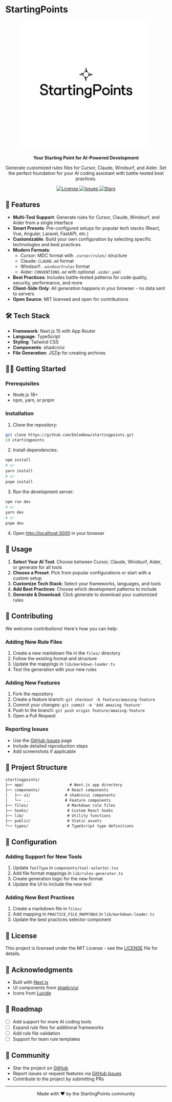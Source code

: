 # StartingPoints

<p align="center">
  <img src="public/startingpoints-logo.png" alt="StartingPoints Logo" width="400">
</p>

<p align="center">
  <strong>Your Starting Point for AI-Powered Development</strong>
</p>

<p align="center">
  Generate customized rules files for Cursor, Claude, Windsurf, and Aider. Set the perfect foundation for your AI coding assistant with battle-tested best practices.
</p>

<p align="center">
  <a href="https://github.com/Emlembow/startingpoints/blob/main/LICENSE">
    <img alt="License" src="https://img.shields.io/github/license/Emlembow/startingpoints">
  </a>
  <a href="https://github.com/Emlembow/startingpoints/issues">
    <img alt="Issues" src="https://img.shields.io/github/issues/Emlembow/startingpoints">
  </a>
  <a href="https://github.com/Emlembow/startingpoints/stargazers">
    <img alt="Stars" src="https://img.shields.io/github/stars/Emlembow/startingpoints">
  </a>
</p>

## 🚀 Features

- **Multi-Tool Support**: Generate rules for Cursor, Claude, Windsurf, and Aider from a single interface
- **Smart Presets**: Pre-configured setups for popular tech stacks (React, Vue, Angular, Laravel, FastAPI, etc.)
- **Customizable**: Build your own configuration by selecting specific technologies and best practices
- **Modern Formats**: 
  - Cursor: MDC format with `.cursor/rules/` structure
  - Claude: `CLAUDE.md` format
  - Windsurf: `.windsurfrules` format
  - Aider: `CONVENTIONS.md` with optional `.aider.yaml`
- **Best Practices**: Includes battle-tested patterns for code quality, security, performance, and more
- **Client-Side Only**: All generation happens in your browser - no data sent to servers
- **Open Source**: MIT licensed and open for contributions

## 🛠️ Tech Stack

- **Framework**: Next.js 15 with App Router
- **Language**: TypeScript
- **Styling**: Tailwind CSS
- **Components**: shadcn/ui
- **File Generation**: JSZip for creating archives

## 🏃‍♂️ Getting Started

### Prerequisites

- Node.js 18+ 
- npm, yarn, or pnpm

### Installation

1. Clone the repository:
```bash
git clone https://github.com/Emlembow/startingpoints.git
cd startingpoints
```

2. Install dependencies:
```bash
npm install
# or
yarn install
# or
pnpm install
```

3. Run the development server:
```bash
npm run dev
# or
yarn dev
# or
pnpm dev
```

4. Open [http://localhost:3000](http://localhost:3000) in your browser

## 📖 Usage

1. **Select Your AI Tool**: Choose between Cursor, Claude, Windsurf, Aider, or generate for all tools
2. **Choose a Preset**: Pick from popular configurations or start with a custom setup
3. **Customize Tech Stack**: Select your frameworks, languages, and tools
4. **Add Best Practices**: Choose which development patterns to include
5. **Generate & Download**: Click generate to download your customized rules

## 🤝 Contributing

We welcome contributions! Here's how you can help:

### Adding New Rule Files

1. Create a new markdown file in the `files/` directory
2. Follow the existing format and structure
3. Update the mappings in `lib/markdown-loader.ts`
4. Test the generation with your new rules

### Adding New Features

1. Fork the repository
2. Create a feature branch: `git checkout -b feature/amazing-feature`
3. Commit your changes: `git commit -m 'Add amazing feature'`
4. Push to the branch: `git push origin feature/amazing-feature`
5. Open a Pull Request

### Reporting Issues

- Use the [GitHub Issues](https://github.com/Emlembow/startingpoints/issues) page
- Include detailed reproduction steps
- Add screenshots if applicable

## 📁 Project Structure

```
startingpoints/
├── app/                    # Next.js app directory
├── components/            # React components
│   ├── ui/               # shadcn/ui components
│   └── ...               # Feature components
├── files/                 # Markdown rule files
├── hooks/                 # Custom React hooks
├── lib/                   # Utility functions
├── public/                # Static assets
└── types/                 # TypeScript type definitions
```

## 🔧 Configuration

### Adding Support for New Tools

1. Update `ToolType` in `components/tool-selector.tsx`
2. Add file format mappings in `lib/rules-generator.ts`
3. Create generation logic for the new format
4. Update the UI to include the new tool

### Adding New Best Practices

1. Create a markdown file in `files/`
2. Add mapping in `PRACTICE_FILE_MAPPINGS` in `lib/markdown-loader.ts`
3. Update the best practices selector component

## 📝 License

This project is licensed under the MIT License - see the [LICENSE](LICENSE) file for details.

## 🙏 Acknowledgments

- Built with [Next.js](https://nextjs.org/)
- UI components from [shadcn/ui](https://ui.shadcn.com/)
- Icons from [Lucide](https://lucide.dev/)

## 🚧 Roadmap

- [ ] Add support for more AI coding tools
- [ ] Expand rule files for additional frameworks
- [ ] Add rule file validation
- [ ] Support for team rule templates

## 💬 Community

- Star the project on [GitHub](https://github.com/Emlembow/startingpoints)
- Report issues or request features via [GitHub Issues](https://github.com/Emlembow/startingpoints/issues)
- Contribute to the project by submitting PRs

---

<p align="center">
  Made with ❤️ by the StartingPoints community
</p>